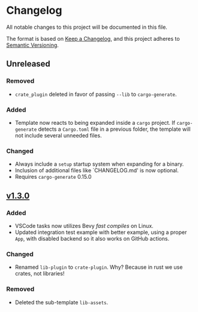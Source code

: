 # Changelog
All notable changes to this project will be documented in this file.

The format is based on [Keep a Changelog](https://keepachangelog.com/en/1.0.0/),
and this project adheres to [Semantic Versioning](https://semver.org/spec/v2.0.0.html).

## Unreleased
### Removed
- `crate_plugin` deleted in favor of passing `--lib` to `cargo-generate`.

### Added
- Template now reacts to being expanded inside a `cargo` project. If `cargo-generate` detects a 
`Cargo.toml` file in a previous folder, the template will not include several unneeded files.

### Changed
- Always include a `setup` startup system when expanding for a binary.
- Inclusion of additional files like `CHANGELOG.md' is now optional.
- Requires `cargo-generate` 0.15.0

## [v1.3.0]
### Added
- VSCode tasks now utilizes Bevy *fast compiles* on Linux.
- Updated integration test example with better example, using a proper `App`, with disabled
backend so it also works on GitHub actions.

### Changed
- Renamed `lib-plugin` to `crate-plugin`. Why? Because in rust we use crates, not libraries!

### Removed
- Deleted the sub-template `lib-assets`.

[v1.3.0]: https://github.com/